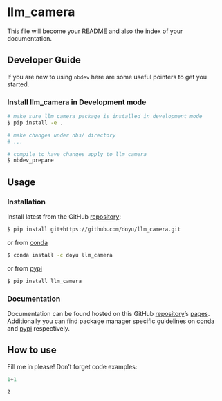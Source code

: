 # llm_camera


<!-- WARNING: THIS FILE WAS AUTOGENERATED! DO NOT EDIT! -->

This file will become your README and also the index of your
documentation.

## Developer Guide

If you are new to using `nbdev` here are some useful pointers to get you
started.

### Install llm_camera in Development mode

``` sh
# make sure llm_camera package is installed in development mode
$ pip install -e .

# make changes under nbs/ directory
# ...

# compile to have changes apply to llm_camera
$ nbdev_prepare
```

## Usage

### Installation

Install latest from the GitHub
[repository](https://github.com/doyu/llm_camera):

``` sh
$ pip install git+https://github.com/doyu/llm_camera.git
```

or from [conda](https://anaconda.org/doyu/llm_camera)

``` sh
$ conda install -c doyu llm_camera
```

or from [pypi](https://pypi.org/project/llm_camera/)

``` sh
$ pip install llm_camera
```

### Documentation

Documentation can be found hosted on this GitHub
[repository](https://github.com/doyu/llm_camera)’s
[pages](https://doyu.github.io/llm_camera/). Additionally you can find
package manager specific guidelines on
[conda](https://anaconda.org/doyu/llm_camera) and
[pypi](https://pypi.org/project/llm_camera/) respectively.

## How to use

Fill me in please! Don’t forget code examples:

``` python
1+1
```

    2
